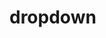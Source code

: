 # dropdown


<template>
    <y-dropdown>
        <y-button>test</y-button>
    </y-dropdown>
</template>
